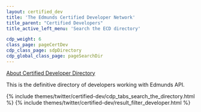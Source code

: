 ```yaml
---
layout: certified_dev
title: 'The Edmunds Certified Developer Network'
title_parent: "Certified Developers"
title_active_left_menu: 'Search the ECD directory'

cdp_weight: 6
class_page: pageCertDev
cdp_class_page: sdpDirectory
cdp_global_class_page: pageSearchDir
---
```


<a href="#myModal" role="button" class="btn linkAboutSDP" data-toggle="modal" title="About Certified Developer Directory">About Certified Developer Directory</a>

<p>This is the definitive directory of developers working with Edmunds API.
</p>

{% include themes/twitter/certified-dev/cdp_tabs_search_the_directory.html %}
{% include themes/twitter/certified-dev/result_filter_developer.html %}